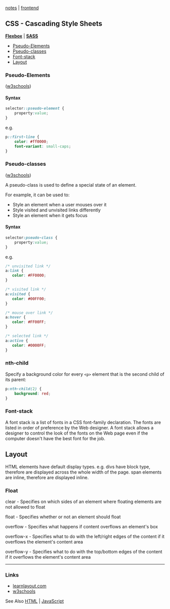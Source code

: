 [notes](../notes.md) | [frontend](../frontend.md)

## CSS - Cascading Style Sheets
**[Flexbox](flexbox.md)** | **[SASS](SASS.md)**



- [Pseudo-Elements](#pseudo-elements)
- [Pseudo-classes](#pseudo-classes)
- [Font-stack](#font-stack)
- [Layout](#layout)

### Pseudo-Elements
([w3schools](http://www.w3schools.com/css/css_pseudo_elements.asp))
#### Syntax

```css
selector::pseudo-element {
    property:value;
}
```

e.g.

```css
p::first-line {
    color: #ff0000;
    font-variant: small-caps;
}
```

### Pseudo-classes
([w3schools](http://www.w3schools.com/Css/css_pseudo_classes.asp))

A pseudo-class is used to define a special state of an element.

For example, it can be used to:
- Style an element when a user mouses over it
- Style visited and unvisited links differently
- Style an element when it gets focus

#### Syntax
```css
selector:pseudo-class {
    property:value;
}
```
e.g.
```css
/* unvisited link */
a:link {
   color: #FF0000;
}

/* visited link */
a:visited {
   color: #00FF00;
}

/* mouse over link */
a:hover {
   color: #FF00FF;
}

/* selected link */
a:active {
   color: #0000FF;
}
```

### nth-child
Specify a background color for every `<p>` element that is the second child of its parent:

```css
p:nth-child(2) {
    background: red;
}
```


### Font-stack
A font stack is a list of fonts in a CSS font-family declaration. The fonts are listed in order of preference by the Web designer. A font stack allows a designer to control the look of the fonts on the Web page even if the computer doesn't have the best font for the job.

## Layout
HTML elements have default display types. e.g. divs have block type, therefore are displayed across the whole width of the page. span elements are inline, therefore are displayed inline.

### Float
clear - Specifies on which sides of an element where floating elements are not allowed to float

float -	Specifies whether or not an element should float

overflow -	Specifies what happens if content overflows an element's box

overflow-x -	Specifies what to do with the left/right edges of the content if it overflows the element's content area

overflow-y -	Specifies what to do with the top/bottom edges of the content if it overflows the element's content area

---

### Links
- [learnlayout.com](http://learnlayout.com)
- [w3schools](http://www.w3schools.com/css)

See Also [HTML](../HTML/HTML.md) | [JavaScript](../javascript/javascript.md)
